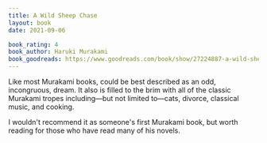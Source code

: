 ```yaml
---
title: A Wild Sheep Chase
layout: book
date: 2021-09-06

book_rating: 4
book_author: Haruki Murakami
book_goodreads: https://www.goodreads.com/book/show/27224887-a-wild-sheep-chase
---
```


Like most Murakami books, could be best described as an odd, incongruous, dream. It also is filled to the brim with all of the classic Murakami tropes including—but not limited to—cats, divorce, classical music, and cooking.

I wouldn't recommend it as someone's first Murakami book, but worth reading for those who have read many of his novels.